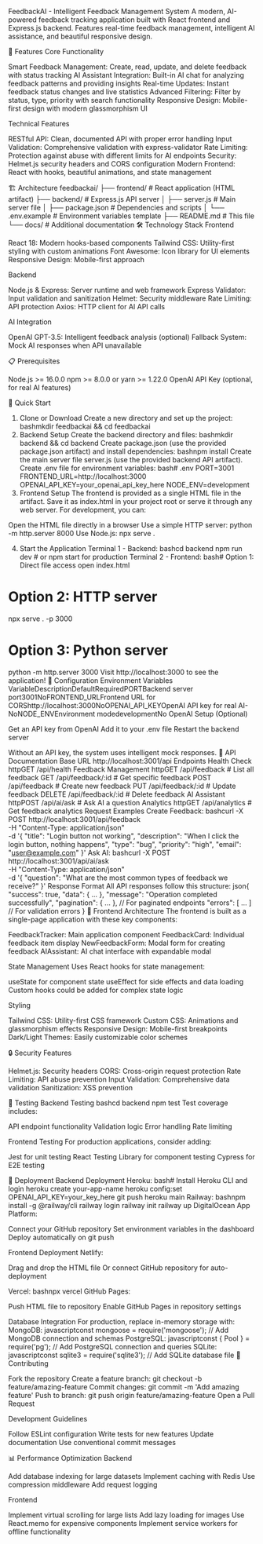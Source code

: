 FeedbackAI - Intelligent Feedback Management System
A modern, AI-powered feedback tracking application built with React frontend and Express.js backend. Features real-time feedback management, intelligent AI assistance, and beautiful responsive design.


🚀 Features
Core Functionality

Smart Feedback Management: Create, read, update, and delete feedback with status tracking
AI Assistant Integration: Built-in AI chat for analyzing feedback patterns and providing insights
Real-time Updates: Instant feedback status changes and live statistics
Advanced Filtering: Filter by status, type, priority with search functionality
Responsive Design: Mobile-first design with modern glassmorphism UI

Technical Features

RESTful API: Clean, documented API with proper error handling
Input Validation: Comprehensive validation with express-validator
Rate Limiting: Protection against abuse with different limits for AI endpoints
Security: Helmet.js security headers and CORS configuration
Modern Frontend: React with hooks, beautiful animations, and state management

🏗️ Architecture
feedbackai/
├── frontend/           # React application (HTML artifact)
├── backend/           # Express.js API server
│   ├── server.js     # Main server file
│   ├── package.json  # Dependencies and scripts
│   └── .env.example  # Environment variables template
├── README.md         # This file
└── docs/            # Additional documentation
🛠️ Technology Stack
Frontend

React 18: Modern hooks-based components
Tailwind CSS: Utility-first styling with custom animations
Font Awesome: Icon library for UI elements
Responsive Design: Mobile-first approach

Backend

Node.js & Express: Server runtime and web framework
Express Validator: Input validation and sanitization
Helmet: Security middleware
Rate Limiting: API protection
Axios: HTTP client for AI API calls

AI Integration

OpenAI GPT-3.5: Intelligent feedback analysis (optional)
Fallback System: Mock AI responses when API unavailable

📋 Prerequisites

Node.js >= 16.0.0
npm >= 8.0.0 or yarn >= 1.22.0
OpenAI API Key (optional, for real AI features)

🚀 Quick Start
1. Clone or Download
Create a new directory and set up the project:
bashmkdir feedbackai && cd feedbackai
2. Backend Setup
Create the backend directory and files:
bashmkdir backend && cd backend
Create package.json (use the provided package.json artifact) and install dependencies:
bashnpm install
Create the main server file server.js (use the provided backend API artifact).
Create .env file for environment variables:
bash# .env
PORT=3001
FRONTEND_URL=http://localhost:3000
OPENAI_API_KEY=your_openai_api_key_here
NODE_ENV=development
3. Frontend Setup
The frontend is provided as a single HTML file in the artifact. Save it as index.html in your project root or serve it through any web server.
For development, you can:

Open the HTML file directly in a browser
Use a simple HTTP server: python -m http.server 8000
Use Node.js: npx serve .

4. Start the Application
Terminal 1 - Backend:
bashcd backend
npm run dev  # or npm start for production
Terminal 2 - Frontend:
bash# Option 1: Direct file access
open index.html

# Option 2: HTTP server
npx serve . -p 3000

# Option 3: Python server
python -m http.server 3000
Visit http://localhost:3000 to see the application!
🔧 Configuration
Environment Variables
VariableDescriptionDefaultRequiredPORTBackend server port3001NoFRONTEND_URLFrontend URL for CORShttp://localhost:3000NoOPENAI_API_KEYOpenAI API key for real AI-NoNODE_ENVEnvironment modedevelopmentNo
OpenAI Setup (Optional)

Get an API key from OpenAI
Add it to your .env file
Restart the backend server

Without an API key, the system uses intelligent mock responses.
📡 API Documentation
Base URL
http://localhost:3001/api
Endpoints
Health Check
httpGET /api/health
Feedback Management
httpGET    /api/feedback              # List all feedback
GET    /api/feedback/:id          # Get specific feedback
POST   /api/feedback              # Create new feedback
PUT    /api/feedback/:id          # Update feedback
DELETE /api/feedback/:id          # Delete feedback
AI Assistant
httpPOST   /api/ai/ask                # Ask AI a question
Analytics
httpGET    /api/analytics             # Get feedback analytics
Request Examples
Create Feedback:
bashcurl -X POST http://localhost:3001/api/feedback \
  -H "Content-Type: application/json" \
  -d '{
    "title": "Login button not working",
    "description": "When I click the login button, nothing happens",
    "type": "bug",
    "priority": "high",
    "email": "user@example.com"
  }'
Ask AI:
bashcurl -X POST http://localhost:3001/api/ai/ask \
  -H "Content-Type: application/json" \
  -d '{
    "question": "What are the most common types of feedback we receive?"
  }'
Response Format
All API responses follow this structure:
json{
  "success": true,
  "data": { ... },
  "message": "Operation completed successfully",
  "pagination": { ... },  // For paginated endpoints
  "errors": [ ... ]       // For validation errors
}
🎨 Frontend Architecture
The frontend is built as a single-page application with these key components:

FeedbackTracker: Main application component
FeedbackCard: Individual feedback item display
NewFeedbackForm: Modal form for creating feedback
AIAssistant: AI chat interface with expandable modal

State Management
Uses React hooks for state management:

useState for component state
useEffect for side effects and data loading
Custom hooks could be added for complex state logic

Styling

Tailwind CSS: Utility-first CSS framework
Custom CSS: Animations and glassmorphism effects
Responsive Design: Mobile-first breakpoints
Dark/Light Themes: Easily customizable color schemes

🔒 Security Features

Helmet.js: Security headers
CORS: Cross-origin request protection
Rate Limiting: API abuse prevention
Input Validation: Comprehensive data validation
Sanitization: XSS prevention

🧪 Testing
Backend Testing
bashcd backend
npm test
Test coverage includes:

API endpoint functionality
Validation logic
Error handling
Rate limiting

Frontend Testing
For production applications, consider adding:

Jest for unit testing
React Testing Library for component testing
Cypress for E2E testing

🚀 Deployment
Backend Deployment
Heroku:
bash# Install Heroku CLI and login
heroku create your-app-name
heroku config:set OPENAI_API_KEY=your_key_here
git push heroku main
Railway:
bashnpm install -g @railway/cli
railway login
railway init
railway up
DigitalOcean App Platform:

Connect your GitHub repository
Set environment variables in the dashboard
Deploy automatically on git push

Frontend Deployment
Netlify:

Drag and drop the HTML file
Or connect GitHub repository for auto-deployment

Vercel:
bashnpx vercel
GitHub Pages:

Push HTML file to repository
Enable GitHub Pages in repository settings

Database Integration
For production, replace in-memory storage with:
MongoDB:
javascriptconst mongoose = require('mongoose');
// Add MongoDB connection and schemas
PostgreSQL:
javascriptconst { Pool } = require('pg');
// Add PostgreSQL connection and queries
SQLite:
javascriptconst sqlite3 = require('sqlite3');
// Add SQLite database file
🤝 Contributing

Fork the repository
Create a feature branch: git checkout -b feature/amazing-feature
Commit changes: git commit -m 'Add amazing feature'
Push to branch: git push origin feature/amazing-feature
Open a Pull Request

Development Guidelines

Follow ESLint configuration
Write tests for new features
Update documentation
Use conventional commit messages

📊 Performance Optimization
Backend

Add database indexing for large datasets
Implement caching with Redis
Use compression middleware
Add request logging

Frontend

Implement virtual scrolling for large lists
Add lazy loading for images
Use React.memo for expensive components
Implement service workers for offline functionality
